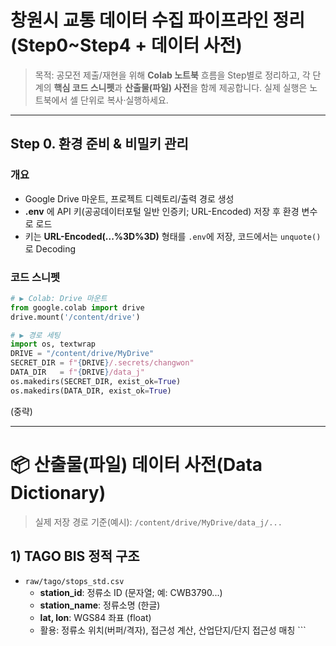 # 창원시 교통 데이터 수집 파이프라인 정리 (Step0\~Step4 + 데이터 사전)

> 목적: 공모전 제출/재현을 위해 **Colab 노트북** 흐름을 Step별로
> 정리하고, 각 단계의 **핵심 코드 스니펫**과 **산출물(파일) 사전**을
> 함께 제공합니다. 실제 실행은 노트북에서 셀 단위로 복사·실행하세요.

------------------------------------------------------------------------

## Step 0. 환경 준비 & 비밀키 관리

### 개요

-   Google Drive 마운트, 프로젝트 디렉토리/출력 경로 생성
-   **.env** 에 API 키(공공데이터포털 일반 인증키; URL-Encoded) 저장 후
    환경 변수로 로드
-   키는 **URL-Encoded(...%3D%3D)** 형태를 `.env`에 저장, 코드에서는
    `unquote()` 로 Decoding

### 코드 스니펫

``` python
# ▶ Colab: Drive 마운트
from google.colab import drive
drive.mount('/content/drive')

# ▶ 경로 세팅
import os, textwrap
DRIVE = "/content/drive/MyDrive"
SECRET_DIR = f"{DRIVE}/.secrets/changwon"
DATA_DIR   = f"{DRIVE}/data_j"
os.makedirs(SECRET_DIR, exist_ok=True)
os.makedirs(DATA_DIR, exist_ok=True)
```

(중략)

------------------------------------------------------------------------

# 📦 산출물(파일) **데이터 사전(Data Dictionary)**

> 실제 저장 경로 기준(예시): `/content/drive/MyDrive/data_j/...`

## 1) TAGO BIS 정적 구조

-   `raw/tago/stops_std.csv`
    -   **station_id**: 정류소 ID (문자열; 예: CWB3790...)
    -   **station_name**: 정류소명 (한글)
    -   **lat, lon**: WGS84 좌표 (float)
    -   활용: 정류소 위치(버퍼/격자), 접근성 계산, 산업단지/단지 접근성
        매칭 \`\`\`
